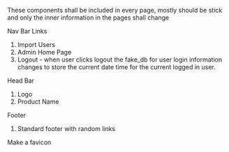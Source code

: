 These components shall be included in every page, mostly should be stick and only the inner information in the pages shall change

Nav Bar Links
1. Import Users
2. Admin Home Page
3. Logout - when user clicks logout the fake_db for user login information changes to store the current date time for the current logged in user.

Head Bar
1. Logo
2. Product Name

Footer
1. Standard footer with random links

Make a favicon
